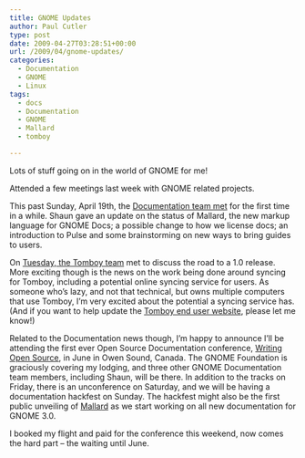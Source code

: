 ```yaml
---
title: GNOME Updates
author: Paul Cutler
type: post
date: 2009-04-27T03:28:51+00:00
url: /2009/04/gnome-updates/
categories:
  - Documentation
  - GNOME
  - Linux
tags:
  - docs
  - Documentation
  - GNOME
  - Mallard
  - tomboy

---
```

Lots of stuff going on in the world of GNOME for me!

Attended a few meetings last week with GNOME related projects.

This past Sunday, April 19th, the [Documentation team met][1] for the first time in a while. Shaun gave an update on the status of Mallard, the new markup language for GNOME Docs; a possible change to how we license docs; an introduction to Pulse and some brainstorming on new ways to bring guides to users.

On [Tuesday, the Tomboy team][2] met to discuss the road to a 1.0 release. More exciting though is the news on the work being done around syncing for Tomboy, including a potential online syncing service for users. As someone who&#8217;s lazy, and not that technical, but owns multiple computers that use Tomboy, I&#8217;m very excited about the potential a syncing service has. (And if you want to help update the [Tomboy end user website][3], please let me know!)

Related to the Documentation news though, I&#8217;m happy to announce I&#8217;ll be attending the first ever Open Source Documentation conference, [Writing Open Source][4], in June in Owen Sound, Canada. The GNOME Foundation is graciously covering my lodging, and three other GNOME Documentation team members, including Shaun, will be there. In addition to the tracks on Friday, there is an unconference on Saturday, and we will be having a documentation hackfest on Sunday. The hackfest might also be the first public unveiling of [Mallard][5] as we start working on all new documentation for GNOME 3.0.

I booked my flight and paid for the conference this weekend, now comes the hard part &#8211; the waiting until June.

 [1]: http://live.gnome.org/DocumentationProject/Meeting20090419
 [2]: http://live.gnome.org/Tomboy/DevMeetingZeroPointSixteen
 [3]: http://projects.gnome.org/tomboy/
 [4]: http://www.writingopensource.com/
 [5]: http://live.gnome.org/ProjectMallard